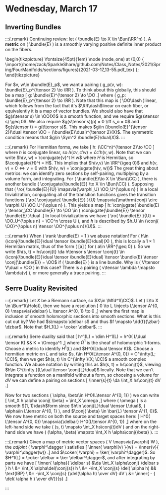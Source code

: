 # Wednesday, March 17

## Inverting Bundles

:::{.remark}
Continuing review: let \( \bundle{E} \to X \in \Bun(\RR^n) \).
A **metric** on \( \bundle{E} \) is a smoothly varying positive definite inner product on the fibers.

\begin{tikzpicture}
\fontsize{45pt}{1em} 
\node (node_one) at (0,0) { \import{/home/zack/SparkleShare/github.com/Notes/Class_Notes/2021/Spring/FourManifolds/sections/figures}{2021-03-17_13-55.pdf_tex} };
\end{tikzpicture}

For $v, w\in \bundle{E}_p$, we want a pairing \( g_p(v, w): \bundle{E}_p^{\tensor 2} \to \RR \).
To think about this globally, this should be a map
\[
g: \bundle{E}^{\tensor 2} \to \OO
.\]
where \( g_p: \bundle{E}_p^{\tensor 2} \to \RR \).
Note that this map is \( \OO\dash \)linear, which follows from the fact that it's $\RR\dash$linear on each fiber, or equivalently it is a map of vector bundles.
We should also have that $g(s\tensor s) \in \OO(X)$ is a smooth function, and we require $g(s\tensor s) \geq 0$.
We also require $g(s\tensor s)(p) = 0 \iff s_o = 0$ and $g(s\tensor t) = g(t\tensor s)$.
This makes $g\in (\bundle{E}^{\tensor 2})\dual \tensor \OO = (\bundle{E}\dual)^{\tensor 2}(X)$.
The symmetric condition means that $g\in \Sym^2 \bundle{E}\dual(X)$.
:::

:::{.remark}
For Hermitian forms, we take
\[
h: (\CC^n)^{\tensor 2}\to \CC
\]
where $h$ is conjugate linear, so $h(cv, c'w) = \bar{c}c' h(v, w)$.
Note that we can write $h(v, w) = \conjugate{v}^t H w$ where $H$ is Hermitian, so $\conjugate{H}^t = H$.
This implies that $h(v,v) \in \RR^{\geq 0}$ and $h(v,v) = 0 \iff v=0$ with $h(v, w) = \conjugate{h(v, w)}$
The great thing about metrics: we can identify zero sections by self-pairing, multiplying by a volume form, and integrating.
For \( \bundle{E}\to X \in \Bun(\CC) \), there is another bundle \( \conjugate{\bundle{E}} \to X \in \Bun(\CC) \).
Supposing that 
\( \ro{ \bundle{E}}{U} \mapsvia{\varphi_U} \OO_U^{\oplus n} \) 
in a local trivialization, conjugating all of the transition functions gives the transition functions
\( \ro{ \conjugate{ \bundle{E}} }{U} \mapsvia{\mathrm{conj} \circ \varphi_U} \OO_U^{\oplus n} \).
This yields a map
\[
h: \conjugate{ \bundle{E} } \tensor_\CC \bundle{E} \to \OO \in ( \conjugate{\bundle{E}} \tensor \bundle{E} )\dual
.\]
In local trivializations we have \( \ro{ \bundle{E} }{U} = \OO_U^{\oplus n} = \CC^n \cross U \), and $h$ is described by $h_U \in (\conj{ \OO}^{\oplus n} \tensor \OO^{\oplus n})(U)$.
:::

:::{.remark}
When \( \rank \bundle{E} = 1 \) we abuse notation! 
For \( h\in (\conj{\bundle{E}}\dual \tensor \bundle{E}\dual)(X) \), this is locally a $1\times 1$ Hermitian matrix, thus of the form \( [a] \) for \( a\in \RR^{\geq 0} \).
So we write $h(s, t) = hs\conj{t} \da h\tensor s \tensor \conj{t} \in (\conj{\bundle{E}}\dual \tensor \bundle{E}\dual) \tensor \bundle{E} \tensor \conj{\bundle{E}} = \OO$ if \( \bundle{E} \) is a line bundle.
Why is \( V\tensor V\dual = \OO \) in this case? 
There is a pairing \( v\tensor \lambda \mapsto \lambda(v) \), or more generally a trace pairing.
:::

## Serre Duality Revisited


:::{.remark}
Let $X$ be a Riemann surface, so $X\in \Mfd^1(\CC)$.
Let \( L\to X \in \Bun^1(\Holo)\), then we have a resolution
\[
0 \to L \injects L\tensor A^{0, 0} \mapsvia{\delbar} L \tensor A^{0, 1} \to 0
,\]
where the first map is inclusion of smooth holomorphic sections into smooth sections.
What is this cut out by?
We had $s\mapsto \delbar s$ and thus $f \mapsto \dd{f}{\zbar} \dzbar$.
Note that $H_1(L) = \coker \delbar$.
:::


:::{.remark}
Serre duality said that 
\[
h^1(L) = \dim H^1(L) = h^0( L\dual \tensor K) && K = \Omega^1
,\]
where $\Omega^1$ is the sheaf of holomorphic 1-forms.
Choose a metric to identify $H^1(L)$ and $H^0(L\dual \tensor K)$.
Choose a hermitian metric on $L$ and take $s, t\in H^0(L\tensor A^{0, 0}) = C^\infty(L; \CC)$, then we get $h(s, t) \in C^{\infty }(X; \CC)$ a smooth complex function.
We abuse notation by writing this as $h(s, t) = hs\conj{t}$, viewing $h\in C^{\infty }(L\dual \tensor \conj{L}\dual)$ locally.
Note that we can't integrate a function on a manifold without a form, so choosing a volume for $dV$ we can define a pairing on sections
\[
\inner{s}{t} \da \int_X hs\conj{t} dV
.\]

Now for two sections \( \alpha, \beta\in H^0(L\tensor A^{0, 1}) \) we can write
\[
\int_X h \alpha \conj{ \beta} = \int_X \omega
,\]
where \( \omega \) is a smooth $(1, 1)\dash$form since $h\in \conj{L}\dual \tensor L\dual$, \( \alpha\in L\tensor A^{0, 1} \), and $\conj{ \beta} \in \bar{L} \tensor A^{1, 0}$.
We now have metric on both the source and target spaces here:
\[
H^0( L\tensor A^{0, 0}) \mapsvia{\delbar} H^0(L\tensor A^{0, 1})
,\]
where on the left-hand side we take \( (s, t) \mapsto \int_X hs\conj{t}dV \) and on the right-hand side we have \( (\alpha, \beta) \mapsto \int_X h \alpha\conj{\beta} \).
:::


:::{.remark}
Given a map of metric vector spaces \( V \mapsvia{\varphi} W \), the *adjoint* \( \varphi^\dagger \) satisfies
\[
\inner{ \varphi(v) }{w} = \inner{v}{ \varphi^\dagger(w)}
.\]
and $\coker( \varphi) = \ker( \varphi^\dagger)$.
So $H^1(L) = \coker \delbar = \ker \delbar^\dagger$, and after integrating by parts we have
\[
\inner{ \alpha}{ \delbar s} 
&\da \int_X \alpha\conj{ \delbar s } h \\
&= \int_X \alpha\del(\conj{s}) h \\
&= -\int_X \conj{s} \del( \alpha h) && \text{IBP} \\
&= -\int_X \conj{s} {\del(\alpha h) \over dV} dV \\
&= \inner{ - { \del( \alpha h ) \over dV}}{s}
.\]


:::






